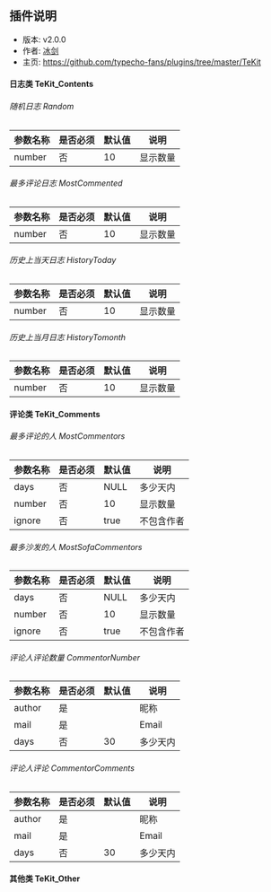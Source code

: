 ## 插件说明 ##

 - 版本: v2.0.0
 - 作者: [冰剑](https://github.com/binjoo)
 - 主页: <https://github.com/typecho-fans/plugins/tree/master/TeKit>

#### 日志类 TeKit_Contents
###### 随机日志 Random
|参数名称|是否必须|默认值|说明|
|---|---|---|---|
|number|否|10|显示数量|

###### 最多评论日志 MostCommented
|参数名称|是否必须|默认值|说明|
|---|---|---|---|
|number|否|10|显示数量|

###### 历史上当天日志 HistoryToday
|参数名称|是否必须|默认值|说明|
|---|---|---|---|
|number|否|10|显示数量|

###### 历史上当月日志 HistoryTomonth
|参数名称|是否必须|默认值|说明|
|---|---|---|---|
|number|否|10|显示数量|

#### 评论类 TeKit_Comments
###### 最多评论的人 MostCommentors
|参数名称|是否必须|默认值|说明|
|---|---|---|---|
|days|否|NULL|多少天内|
|number|否|10|显示数量|
|ignore|否|true|不包含作者|

###### 最多沙发的人 MostSofaCommentors
|参数名称|是否必须|默认值|说明|
|---|---|---|---|
|days|否|NULL|多少天内|
|number|否|10|显示数量|
|ignore|否|true|不包含作者|

###### 评论人评论数量 CommentorNumber
|参数名称|是否必须|默认值|说明|
|---|---|---|---|
|author|是||昵称|
|mail|是||Email|
|days|否|30|多少天内|

###### 评论人评论 CommentorComments
|参数名称|是否必须|默认值|说明|
|---|---|---|---|
|author|是||昵称|
|mail|是||Email|
|days|否|30|多少天内|

#### 其他类 TeKit_Other